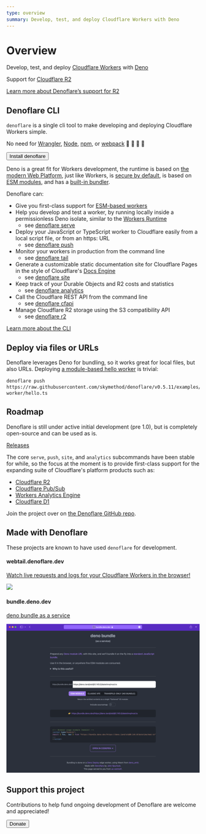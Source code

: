 ```yaml
---
type: overview
summary: Develop, test, and deploy Cloudflare Workers with Deno
---
```


# Overview
Develop, test, and deploy [Cloudflare Workers](https://workers.cloudflare.com) with [Deno](https://deno.land)

<Aside header="New in v0.5.0+">

Support for [Cloudflare R2](https://developers.cloudflare.com/r2/)

[Learn more about Denoflare’s support for R2](/r2)

</Aside>

## Denoflare CLI
`denoflare` is a single cli tool to make developing and deploying Cloudflare Workers simple.

No need for [Wrangler](https://developers.cloudflare.com/workers/cli-wrangler), [Node](https://nodejs.org/en/), [npm](https://www.npmjs.com/), or [webpack](https://webpack.js.org/) 🤯 🤯 🤯 🤯

<Button type="primary" href="/cli">Install denoflare</Button>

Deno is a great fit for Workers development, the runtime is based on [the modern Web Platform](https://deno.land/manual@v1.27.1/runtime/web_platform_apis), just like Workers, is [secure by default](https://deno.land/manual@v1.27.1/getting_started/permissions), is based on [ESM modules](https://deno.land/manual@v1.27.1/linking_to_external_code), and has a [built-in bundler](https://deno.land/manual@v1.27.1/tools/bundler).

Denoflare can:
 - Give you first-class support for [ESM-based workers](https://developers.cloudflare.com/workers/learning/using-durable-objects#instantiating-and-communicating-with-a-durable-object)
 - Help you develop and test a worker, by running locally inside a permissionless Deno isolate, similar to the [Workers Runtime](https://developers.cloudflare.com/workers/runtime-apis)
   - see [denoflare serve](/cli/serve)
 - Deploy your JavaScript or TypeScript worker to Cloudflare easily from a local script file, or from an https: URL
   - see [denoflare push](/cli/push)
 - Monitor your workers in production from the command line
   - see [denoflare tail](/cli/tail)
 - Generate a customizable static documentation site for Cloudflare Pages in the style of Cloudflare's [Docs Engine](https://developers.cloudflare.com/docs-engine/)
   - see [denoflare site](/cli/site)
 - Keep track of your Durable Objects and R2 costs and statistics
   - see [denoflare analytics](/cli/analytics)
 - Call the Cloudflare REST API from the command line
   - see [denoflare cfapi](/cli/cfapi)
 - Manage Cloudflare R2 storage using the S3 compatibility API
   - see [denoflare r2](/cli/r2)

[Learn more about the CLI](/cli)

## Deploy via files or URLs
Denoflare leverages Deno for bundling, so it works great for local files, but also URLs.  Deploying [a module-based hello worker](https://github.com/skymethod/denoflare/blob/v0.5.11/examples/hello-worker/hello.ts) is trivial:
```
denoflare push https://raw.githubusercontent.com/skymethod/denoflare/v0.5.11/examples/hello-worker/hello.ts
```

## Roadmap
Denoflare is still under active initial development (pre 1.0), but is completely open-source and can be used as is.

[Releases](https://github.com/skymethod/denoflare/releases)

The core `serve`, `push`, `site`, and `analytics` subcommands have been stable for while, so the focus at the moment is to provide first-class support for the expanding suite of Cloudflare's platform products such as:
 - [Cloudflare R2](https://developers.cloudflare.com/r2/)
 - [Cloudflare Pub/Sub](https://developers.cloudflare.com/pub-sub)
 - [Workers Analytics Engine](https://developers.cloudflare.com/analytics/analytics-engine/)
 - [Cloudflare D1](https://blog.cloudflare.com/introducing-d1/)

Join the project over on [the Denoflare GitHub repo](https://github.com/skymethod/denoflare).

## Made with Denoflare
These projects are known to have used `denoflare` for development.

#### webtail.denoflare.dev

[Watch live requests and logs for your Cloudflare Workers in the browser!](https://webtail.denoflare.dev)

<img src="/images/webtail.png" class="large-img" style="margin: auto">

#### bundle.deno.dev

[deno bundle as a service](https://bundle.deno.dev/) 

<img src="/images/deno-bundle.png" class="large-img" style="margin: auto">

## Support this project
Contributions to help fund ongoing development of Denoflare are welcome and appreciated!

<Button type="primary" href="https://buy.stripe.com/6oE7v22Q74nvakwaEE">Donate</Button>
